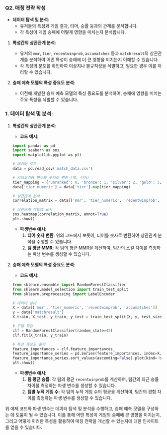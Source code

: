 ### Q2. 매칭 전략 작성
-  **데이터 탐색 및 분석**:
    - 유저들의 특성과 게임 결과, 티어, 승률 등과의 관계를 분석합니다.
    - 각 특성이 게임 승패에 어떻게 영향을 미치는지 분석합니다.

1. **특성간의 상관관계 분석**:
   - 유저의 `mmr`, `tier`, `recentwinprob`, `accumatches` 등과 `matchresult`의 상관관계를 분석하여 어떤 특성이 승패에 더 큰 영향을 미치는지 이해할 수 있습니다.
   - 각 특성의 분포를 확인하여 이상치나 불규칙성을 식별하고, 필요한 경우 이를 처리할 수 있습니다.

2. **승패 예측 모델의 특성 중요도 분석**:
   - 이전에 개발한 승패 예측 모델의 특성 중요도를 분석하여, 승패에 영향을 미치는 주요 특성을 식별할 수 있습니다.

### 1. **데이터 탐색 및 분석**:
1. **특성간의 상관관계 분석**:
    - **코드 예시**:
    ```python
    import pandas as pd
    import seaborn as sns
    import matplotlib.pyplot as plt

    # 데이터 로드
    data = pd.read_csv('match_data.csv')

    # 카테고리형 변수를 숫자로 변환 (예: 티어)
    tier_mapping = {'unranked': 0, 'bronze': 1, 'silver': 2, 'gold': 3, 'platinum': 4, 'diamond': 5, 'master': 6}
    data['tier_numeric'] = data['tier'].map(tier_mapping)

    # 상관관계 분석
    correlation_matrix = data[['mmr', 'tier_numeric', 'recentwinprob', 'accumatches', 'matchresult']].corr()

    # 상관관계 히트맵 표시
    sns.heatmap(correlation_matrix, annot=True)
    plt.show()
    ```

    - **파생변수 예시**:
        1. **티어 숫자 변환**: 위의 코드에서 보듯이, 티어를 숫자로 변환하여 상관관계 분석을 수행할 수 있습니다.
        2. **팀 평균 MMR**: 각 팀의 평균 MMR을 계산하여, 팀간의 스킬 차이를 측정하는 파생 변수를 생성할 수 있습니다.

2. **승패 예측 모델의 특성 중요도 분석**:
    - **코드 예시**:
    ```python
    from sklearn.ensemble import RandomForestClassifier
    from sklearn.model_selection import train_test_split
    from sklearn.preprocessing import LabelEncoder

    # 데이터 분리
    X = data[['mmr', 'tier_numeric', 'recentwinprob', 'accumatches']]
    y = data['matchresult']
    X_train, X_test, y_train, y_test = train_test_split(X, y, test_size=0.2, random_state=42)

    # 모델 학습
    clf = RandomForestClassifier(random_state=42)
    clf.fit(X_train, y_train)

    # 특성 중요도 출력
    feature_importances = clf.feature_importances_
    feature_importance_series = pd.Series(feature_importances, index=X.columns)
    feature_importance_series.sort_values(ascending=False).plot(kind='bar')
    plt.show()
    ```

    - **파생변수 예시**:
        1. **팀 평균 승률**: 각 팀의 평균 `recentwinprob`를 계산하여, 팀간의 최근 승률 차이를 측정하는 파생 변수를 생성할 수 있습니다.
        2. **팀별 누적 게임 수**: 각 팀의 누적 게임 수의 평균을 계산하여, 팀간의 경험 차이를 측정하는 파생 변수를 생성할 수 있습니다.

위 예제 코드와 파생 변수는 데이터 탐색 및 분석을 수행하고, 승패 예측 모델을 구성하는 데 도움이 될 수 있습니다. 이를 통해 어떤 특성이 게임의 승패에 큰 영향을 미치는지, 그리고 어떻게 이러한 특성을 활용하여 매칭 전략을 개선할 수 있는지에 대한 인사이트를 얻을 수 있습니다.